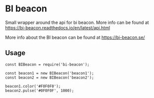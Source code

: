 # BI beacon
Small wrapper around the api for bi beacon. More info can be found at https://bi-beacon.readthedocs.io/en/latest/api.html

More info about the BI beacon can be found at https://bi-beacon.se/

## Usage

```
const BIBeacon = require('bi-beacon');

const beacon1 = new BIBeacon('beacon1');
const beacon2 = new BIBeacon('beacon2');

beacon1.color('#F0F0F0');
beacon2.pulse('#0F0F0F', 1000);
```
